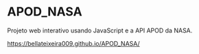 # APOD_NASA
Projeto web interativo usando JavaScript e a API APOD da NASA.

 https://bellateixeira009.github.io/APOD_NASA/
